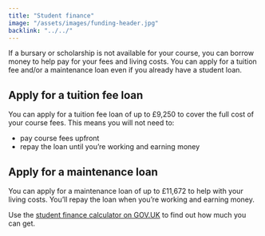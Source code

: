 ```yaml
---
title: "Student finance"
image: "/assets/images/funding-header.jpg"
backlink: "../../"
---
```


<div class="content__left">


<p>If a bursary or scholarship is not available for your course, you can borrow money to help pay for your fees and living costs. You can apply for a tuition fee and/or a maintenance loan even if you already have a student loan.</p>

<h2> Apply for a tuition fee loan </h2>

<p>You can apply for a tuition fee loan of up to £9,250 to cover the full cost of your course fees. This means you will not need to:</p>

<ul>
  <li>pay course fees upfront</li>
  <li>repay the loan until you’re working and earning money</li>
</ul>

<h2>Apply for a maintenance loan</h2>

<p>You can apply for a maintenance loan of up to £11,672 to help with your living costs. You’ll repay the loan when you’re working and earning money.</p>

<p>Use the <a href="https://www.gov.uk/student-finance-calculator" target="_blank">student finance calculator on GOV.UK</a> to find out how much you can get.</p>

</div>

<div class="content__right">
</div>
